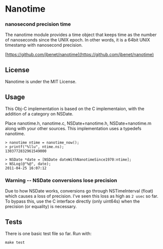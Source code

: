 # Nanotime

### nanosecond precision time

The nanotime module provides a time object that keeps time as the number of
nanoseconds since the UNIX epoch. In other words, it is a 64bit UNIX timestamp
with nanosecond precision.

[https://github.com/jbenet/nanotime](https://github.com/jbenet/nanotime)

## License

Nanotime is under the MIT License.

## Usage

This Obj-C implementation is based on the C implementaion, with the addition of
a category on NSDate.

Place nanotime.h, nanotime.c, NSDate+nanotime.h, NSDate+nanotime.m along with your other sources. This implementation uses a typedefs nanotime.


    > nanotime ntime = nanotime_now();
    > printf("%llu", ntime.ns);
    1303772832961549000

    > NSDate *date = [NSDate dateWithNanotimeSince1970:ntime];
    > NSLog(@"%@", date);
    2011-04-25 16:07:12


### Warning -- NSDate conversions lose precision

Due to how NSDate works, conversions go through NSTimeInterval (float) which
causes a loss of precision. I've seen this loss as high as `2 usec` so far. To
bypass this, use the C interface directly (only uint64s) when the precision
(or equality) is necessary.

## Tests

There is one basic test file so far. Run with:

    make test

